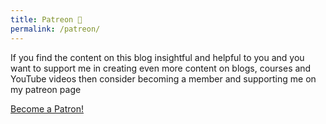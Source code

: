 ```yaml
---
title: Patreon 🤝
permalink: /patreon/
---
```


If you find the content on this blog insightful and helpful to you and you want to support me in
creating even more content on blogs, courses and YouTube videos then consider becoming a member and
supporting me on my patreon page

<a href="https://www.patreon.com/bePatron?u=47350284" data-patreon-widget-type="become-patron-button">Become
a Patron!</a><script async src="https://c6.patreon.com/becomePatronButton.bundle.js"></script>
